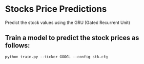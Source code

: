 # Stocks Price Predictions
Predict the stock values using the GRU (Gated Recurrent Unit)  

## Train a model to predict the stock prices as follows:
```
python train.py --ticker GOOGL --config stk.cfg
```

